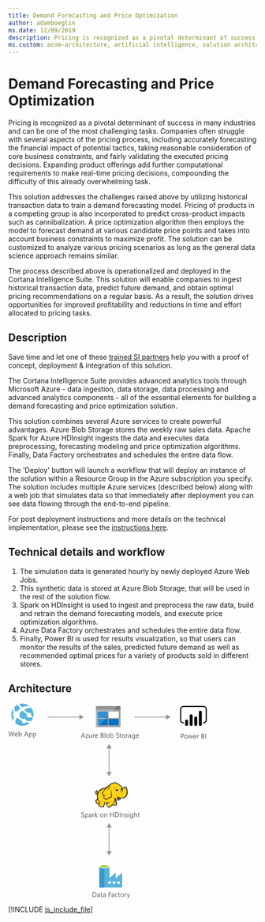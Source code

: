 ```yaml
---
title: Demand Forecasting and Price Optimization
author: adamboeglin
ms.date: 12/09/2019
description: Pricing is recognized as a pivotal determinant of success in many industries and can be one of the most challenging tasks. Companies often struggle with several aspects of the pricing process, including accurately forecasting the financial impact of potential tactics, taking reasonable consideration of core business constraints, and fairly validating the executed pricing decisions. Expanding product offerings add further computational requirements to make real-time pricing decisions, compounding the difficulty of this already overwhelming task.
ms.custom: acom-architecture, artificial intelligence, solution architectures, Azure, ai gallery
---
```

# Demand Forecasting and Price Optimization

Pricing is recognized as a pivotal determinant of success in many industries and can be one of the most challenging tasks. Companies often struggle with several aspects of the pricing process, including accurately forecasting the financial impact of potential tactics, taking reasonable consideration of core business constraints, and fairly validating the executed pricing decisions. Expanding product offerings add further computational requirements to make real-time pricing decisions, compounding the difficulty of this already overwhelming task.

This solution addresses the challenges raised above by utilizing historical transaction data to train a demand forecasting model. Pricing of products in a competing group is also incorporated to predict cross-product impacts such as cannibalization. A price optimization algorithm then employs the model to forecast demand at various candidate price points and takes into account business constraints to maximize profit. The solution can be customized to analyze various pricing scenarios as long as the general data science approach remains similar.

The process described above is operationalized and deployed in the Cortana Intelligence Suite. This solution will enable companies to ingest historical transaction data, predict future demand, and obtain optimal pricing recommendations on a regular basis. As a result, the solution drives opportunities for improved profitability and reductions in time and effort allocated to pricing tasks.


## Description

Save time and let one of these [trained SI partners](https://aka.ms/priceoptimization-sipartners) help you with a proof of concept, deployment & integration of this solution.

The Cortana Intelligence Suite provides advanced analytics tools through Microsoft Azure - data ingestion, data storage, data processing and advanced analytics components - all of the essential elements for building a demand forecasting and price optimization solution.

This solution combines several Azure services to create powerful advantages. Azure Blob Storage stores the weekly raw sales data. Apache Spark for Azure HDInsight ingests the data and executes data preprocessing, forecasting modeling and price optimization algorithms. Finally, Data Factory orchestrates and schedules the entire data flow.

The 'Deploy' button will launch a workflow that will deploy an instance of the solution within a Resource Group in the Azure subscription you specify. The solution includes multiple Azure services (described below) along with a web job that simulates data so that immediately after deployment you can see data flowing through the end-to-end pipeline.

For post deployment instructions and more details on the technical implementation, please see the [instructions here](https://github.com/Azure/cortana-intelligence-price-optimization/blob/master/Automated%20Deployment%20Guide/Post%20Deployment%20Instructions.md).


## Technical details and workflow

  1. The simulation data is generated hourly by newly deployed Azure Web Jobs.
  2. This synthetic data is stored at Azure Blob Storage, that will be used in the rest of the solution flow.
  3. Spark on HDInsight is used to ingest and preprocess the raw data, build and retrain the demand forecasting models, and execute price optimization algorithms.
  4. Azure Data Factory orchestrates and schedules the entire data flow.
  5. Finally, Power BI is used for results visualization, so that users can monitor the results of the sales, predicted future demand as well as recommended optimal prices for a variety of products sold in different stores.




## Architecture

<svg class="architecture-diagram" aria-labelledby="demand-forecasting-and-price-optimization" height="394.688" viewbox="0 0 402.691 394.688" width="402.691" xmlns="https://www.w3.org/2000/svg"><title id="demand-forecasting-and-price-optimization">Demand Forecasting and Price Optimization</title><desc>Pricing is recognized as a pivotal determinant of success in many industries and can be one of the most challenging tasks. Companies often struggle with several aspects of the pricing process, including accurately forecasting the financial impact of potential tactics, taking reasonable consideration of core business constraints, and fairly validating the executed pricing decisions. Expanding product offerings add further computational requirements to make real-time pricing decisions, compounding the difficulty of this already overwhelming task.</desc><path d="M12.729,56.644l-2.769,9.8H8.613L6.6,59.282a4.494,4.494,0,0,1-.157-1H6.412a5.06,5.06,0,0,1-.178.984L4.2,66.446H2.871L0,56.644H1.265l2.085,7.52a4.959,4.959,0,0,1,.164.984h.034a5.785,5.785,0,0,1,.212-.984l2.167-7.52h1.1l2.078,7.574a5.562,5.562,0,0,1,.164.916H9.3a5.448,5.448,0,0,1,.185-.943l2-7.547Z" fill="#5b5b5b"></path><path d="M19.325,63.226H14.383a2.618,2.618,0,0,0,.629,1.8,2.169,2.169,0,0,0,1.654.637,3.439,3.439,0,0,0,2.174-.779v1.053a4.065,4.065,0,0,1-2.44.67,2.959,2.959,0,0,1-2.331-.954,3.9,3.9,0,0,1-.848-2.683,3.828,3.828,0,0,1,.926-2.663,2.967,2.967,0,0,1,2.3-1.028,2.631,2.631,0,0,1,2.126.889,3.7,3.7,0,0,1,.752,2.467Zm-1.148-.949a2.283,2.283,0,0,0-.468-1.512,1.6,1.6,0,0,0-1.282-.539,1.811,1.811,0,0,0-1.347.566,2.577,2.577,0,0,0-.684,1.484Z" fill="#5b5b5b"></path><path d="M22.169,65.435h-.027v1.012H21.021V56.083h1.121v4.594h.027a2.651,2.651,0,0,1,2.42-1.395,2.564,2.564,0,0,1,2.109.939,3.885,3.885,0,0,1,.762,2.52,4.337,4.337,0,0,1-.854,2.812,2.846,2.846,0,0,1-2.338,1.057A2.3,2.3,0,0,1,22.169,65.435Zm-.027-2.824v.979a2.081,2.081,0,0,0,.564,1.473,2.011,2.011,0,0,0,3.028-.174,3.579,3.579,0,0,0,.578-2.168,2.824,2.824,0,0,0-.54-1.832,1.788,1.788,0,0,0-1.463-.662,1.987,1.987,0,0,0-1.572.68A2.5,2.5,0,0,0,22.142,62.61Z" fill="#5b5b5b"></path><path d="M40.824,66.446H39.553L38.514,63.7H34.357l-.978,2.748H32.1l3.76-9.8h1.189Zm-2.687-3.781L36.6,58.489a4,4,0,0,1-.15-.656h-.027a3.69,3.69,0,0,1-.157.656L34.74,62.665Z" fill="#5b5b5b"></path><path d="M43.265,65.435h-.027v4.23H42.116V59.446h1.121v1.23h.027a2.651,2.651,0,0,1,2.42-1.395,2.562,2.562,0,0,1,2.112.939,3.9,3.9,0,0,1,.759,2.52,4.337,4.337,0,0,1-.854,2.812,2.846,2.846,0,0,1-2.338,1.057A2.343,2.343,0,0,1,43.265,65.435Zm-.027-2.824v.979a2.081,2.081,0,0,0,.564,1.473,2.011,2.011,0,0,0,3.028-.174,3.579,3.579,0,0,0,.578-2.168,2.824,2.824,0,0,0-.54-1.832,1.788,1.788,0,0,0-1.463-.662,1.987,1.987,0,0,0-1.572.68A2.5,2.5,0,0,0,43.237,62.61Z" fill="#5b5b5b"></path><path d="M51.5,65.435h-.027v4.23H50.347V59.446h1.121v1.23H51.5a2.651,2.651,0,0,1,2.42-1.395,2.562,2.562,0,0,1,2.112.939,3.9,3.9,0,0,1,.759,2.52,4.337,4.337,0,0,1-.854,2.812,2.846,2.846,0,0,1-2.338,1.057A2.343,2.343,0,0,1,51.5,65.435Zm-.027-2.824v.979a2.081,2.081,0,0,0,.564,1.473,2.011,2.011,0,0,0,3.028-.174,3.579,3.579,0,0,0,.578-2.168,2.824,2.824,0,0,0-.54-1.832,1.788,1.788,0,0,0-1.463-.662,1.987,1.987,0,0,0-1.572.68A2.5,2.5,0,0,0,51.468,62.61Z" fill="#5b5b5b"></path><path d="M42.394,40.269a22.351,22.351,0,0,1-31.509-4.047,22.3,22.3,0,0,1,4.047-31.51A22.4,22.4,0,0,1,46.441,8.76,22.315,22.315,0,0,1,42.394,40.269Z" fill="#59b4d9"></path><path d="M38.106,26.538a5.236,5.236,0,0,0,6.986.906c0-.222,0-.222.222-.444,2.255,1.571,3.6,2.7,4.491,3.142.24-.665.462-1.35.684-1.793-.906-.684-2.255-1.812-3.826-3.16a5.909,5.909,0,0,0-.683-4.713,5.152,5.152,0,0,0-6.3-1.127c-2.237-2.032-4.934-4.509-7.411-6.986,8.094-4.491,13.952-3.825,13.952-3.825a14.937,14.937,0,0,0-3.16-3.364,25.046,25.046,0,0,0-15.08,2.7h0c-2.014-2.033-4.047-4.288-6.3-6.764a17.861,17.861,0,0,0-2.92,1.127,44.984,44.984,0,0,0,6.081,7.651h0a65.984,65.984,0,0,0-6.3,5.415,3.074,3.074,0,0,1-.683.887,7.309,7.309,0,0,0-3.826.24,17.3,17.3,0,0,1-1.571-9.684A14.647,14.647,0,0,0,10.2,9.665a13.235,13.235,0,0,0,.906,9,6.744,6.744,0,0,0,0,8.334c0,.222.222.444.443.665A25.743,25.743,0,0,0,10.2,35.556c.222.222.222.444.462.665a27.515,27.515,0,0,0,3.586,3.6A31.821,31.821,0,0,1,15.838,29.7a7,7,0,0,0,3.142-.683c.683.683,1.349,1.127,1.811,1.589a37.234,37.234,0,0,0,6.745,4.269,3.975,3.975,0,0,0,.665,3.16,4.646,4.646,0,0,0,6.3.887c.462-.443.906-.665,1.127-1.127a45.619,45.619,0,0,0,8.778.906c.462,0,2.033-2.255,2.938-3.6a24.6,24.6,0,0,1-11.033-.665,4.645,4.645,0,0,0-.905-1.811,4.351,4.351,0,0,0-5.858-1.127,28.35,28.35,0,0,1-6.284-4.047,6.125,6.125,0,0,0-1.127-.906,6.6,6.6,0,0,0,.222-6.745c.222-.444.665-.665.905-.906,2.015-1.793,4.047-3.363,5.84-4.712l-.222-.222.222.222a79.678,79.678,0,0,0,8.557,7.189A5.313,5.313,0,0,0,38.106,26.538Z" fill="#fff"></path><path d="M177.773,45.906a1.88,1.88,0,0,0,1.8,1.9h46.3a1.9,1.9,0,0,0,1.9-1.9v-33.1h-50Z" fill="#a0a1a2"></path><path d="M225.873,5.106h-46.3a1.88,1.88,0,0,0-1.8,1.9v5.7h50v-5.7a1.9,1.9,0,0,0-1.9-1.9" fill="#7a7a7a"></path><rect fill="#0072c6" height="13" width="20.4" x="181.473" y="16.206"></rect><rect fill="#0072c6" height="13" width="20.4" x="181.473" y="31.006"></rect><rect fill="#fff" height="13" width="20.3" x="203.673" y="16.206"></rect><rect fill="#0072c6" height="13" width="20.3" x="203.673" y="31.006"></rect><g opacity="0.2" style="isolation: isolate"><path d="M179.773,5.106a2.006,2.006,0,0,0-2,2v38.6a2.006,2.006,0,0,0,2,2h2.2l39.4-42.6Z" fill="#fff"></path></g><path d="M156.137,69.256h-1.271l-1.039-2.748H149.67l-.978,2.748h-1.278l3.76-9.8h1.189Zm-2.687-3.78L151.913,61.3a3.948,3.948,0,0,1-.15-.656h-.027a3.69,3.69,0,0,1-.157.656l-1.524,4.177Z" fill="#5b5b5b"></path><path d="M162.31,62.577,158.167,68.3h4.1v.957H156.52v-.349l4.143-5.694H156.91v-.957h5.4Z" fill="#5b5b5b"></path><path d="M169.419,69.256H168.3V68.149h-.027a2.3,2.3,0,0,1-2.16,1.271q-2.5,0-2.5-2.98V62.256h1.114v4.006q0,2.215,1.7,2.215a1.717,1.717,0,0,0,1.35-.6,2.319,2.319,0,0,0,.53-1.583V62.256h1.121Z" fill="#5b5b5b"></path><path d="M175.333,63.391a1.372,1.372,0,0,0-.848-.226,1.431,1.431,0,0,0-1.2.677,3.129,3.129,0,0,0-.482,1.846v3.568h-1.121v-7H172.8V63.7h.027a2.447,2.447,0,0,1,.731-1.152,1.669,1.669,0,0,1,1.1-.413,1.839,1.839,0,0,1,.67.1Z" fill="#5b5b5b"></path><path d="M181.991,66.036h-4.942a2.616,2.616,0,0,0,.629,1.8,2.167,2.167,0,0,0,1.654.636,3.441,3.441,0,0,0,2.174-.779V68.75a4.065,4.065,0,0,1-2.44.67,2.955,2.955,0,0,1-2.331-.954,3.9,3.9,0,0,1-.848-2.683,3.83,3.83,0,0,1,.926-2.663,2.971,2.971,0,0,1,2.3-1.028,2.631,2.631,0,0,1,2.126.889,3.707,3.707,0,0,1,.752,2.468Zm-1.148-.95a2.281,2.281,0,0,0-.468-1.511,1.6,1.6,0,0,0-1.282-.54,1.808,1.808,0,0,0-1.347.567,2.577,2.577,0,0,0-.684,1.483Z" fill="#5b5b5b"></path><path d="M187.671,69.256v-9.8h2.789a3.053,3.053,0,0,1,2.017.622,2.011,2.011,0,0,1,.745,1.62,2.385,2.385,0,0,1-.451,1.449,2.432,2.432,0,0,1-1.244.875v.027a2.492,2.492,0,0,1,1.586.749,2.3,2.3,0,0,1,.595,1.644,2.562,2.562,0,0,1-.9,2.037,3.358,3.358,0,0,1-2.276.779Zm1.148-8.764v3.165H190a2.23,2.23,0,0,0,1.483-.455,1.583,1.583,0,0,0,.54-1.281q0-1.43-1.88-1.429Zm0,4.2v3.527h1.559a2.334,2.334,0,0,0,1.569-.479,1.64,1.64,0,0,0,.557-1.312q0-1.736-2.365-1.736Z" fill="#5b5b5b"></path><path d="M196.667,69.256h-1.121V58.893h1.121Z" fill="#5b5b5b"></path><path d="M201.863,69.42a3.246,3.246,0,0,1-2.478-.981,3.631,3.631,0,0,1-.926-2.6,3.784,3.784,0,0,1,.964-2.755,3.468,3.468,0,0,1,2.6-.991,3.14,3.14,0,0,1,2.444.964,3.822,3.822,0,0,1,.878,2.673,3.759,3.759,0,0,1-.947,2.683A3.316,3.316,0,0,1,201.863,69.42Zm.082-6.385a2.131,2.131,0,0,0-1.709.735,3.015,3.015,0,0,0-.629,2.026,2.855,2.855,0,0,0,.636,1.962,2.161,2.161,0,0,0,1.7.718,2.051,2.051,0,0,0,1.671-.7,3.054,3.054,0,0,0,.584-2,3.107,3.107,0,0,0-.584-2.023A2.041,2.041,0,0,0,201.945,63.035Z" fill="#5b5b5b"></path><path d="M208.289,68.244h-.027v1.012H207.14V58.893h1.121v4.594h.027a2.651,2.651,0,0,1,2.42-1.395,2.566,2.566,0,0,1,2.109.94,3.878,3.878,0,0,1,.762,2.519,4.344,4.344,0,0,1-.854,2.813,2.848,2.848,0,0,1-2.338,1.056A2.3,2.3,0,0,1,208.289,68.244Zm-.027-2.823V66.4a2.084,2.084,0,0,0,.564,1.474,2.012,2.012,0,0,0,3.028-.175,3.573,3.573,0,0,0,.578-2.167,2.822,2.822,0,0,0-.54-1.832,1.789,1.789,0,0,0-1.463-.663,1.984,1.984,0,0,0-1.572.681A2.5,2.5,0,0,0,208.261,65.421Z" fill="#5b5b5b"></path><path d="M218.9,68.859V67.506a2.629,2.629,0,0,0,.557.369,4.407,4.407,0,0,0,.684.276,5.29,5.29,0,0,0,.721.175,4.018,4.018,0,0,0,.67.062A2.627,2.627,0,0,0,223.112,68a1.475,1.475,0,0,0,.349-1.822,1.979,1.979,0,0,0-.482-.537,4.859,4.859,0,0,0-.728-.465q-.42-.221-.906-.468-.513-.259-.957-.526a4.114,4.114,0,0,1-.772-.588,2.461,2.461,0,0,1-.516-.729,2.482,2.482,0,0,1,.106-2.119,2.524,2.524,0,0,1,.772-.816,3.5,3.5,0,0,1,1.09-.479,4.961,4.961,0,0,1,1.248-.157,4.783,4.783,0,0,1,2.112.349V60.93a3.828,3.828,0,0,0-2.229-.6,3.64,3.64,0,0,0-.752.079,2.088,2.088,0,0,0-.67.256,1.491,1.491,0,0,0-.479.458,1.216,1.216,0,0,0-.185.684,1.407,1.407,0,0,0,.14.649,1.592,1.592,0,0,0,.414.5,4.127,4.127,0,0,0,.667.438q.393.212.906.465t1,.547a4.573,4.573,0,0,1,.827.636,2.837,2.837,0,0,1,.564.772,2.169,2.169,0,0,1,.208.971,2.467,2.467,0,0,1-.284,1.228,2.328,2.328,0,0,1-.766.816,3.368,3.368,0,0,1-1.111.455,6.125,6.125,0,0,1-1.326.14,5.326,5.326,0,0,1-.574-.038q-.342-.037-.7-.109a5.377,5.377,0,0,1-.673-.178A2.069,2.069,0,0,1,218.9,68.859Z" fill="#5b5b5b"></path><path d="M229.439,69.188a2.167,2.167,0,0,1-1.046.219q-1.839,0-1.839-2.051V63.213h-1.2v-.957h1.2V60.547l1.121-.362v2.071h1.764v.957h-1.764v3.944a1.635,1.635,0,0,0,.239,1,.955.955,0,0,0,.793.3,1.177,1.177,0,0,0,.731-.232Z" fill="#5b5b5b"></path><path d="M233.752,69.42a3.246,3.246,0,0,1-2.478-.981,3.631,3.631,0,0,1-.926-2.6,3.784,3.784,0,0,1,.964-2.755,3.468,3.468,0,0,1,2.6-.991,3.14,3.14,0,0,1,2.444.964,3.822,3.822,0,0,1,.878,2.673,3.759,3.759,0,0,1-.947,2.683A3.316,3.316,0,0,1,233.752,69.42Zm.082-6.385a2.131,2.131,0,0,0-1.709.735A3.015,3.015,0,0,0,231.5,65.8a2.855,2.855,0,0,0,.636,1.962,2.161,2.161,0,0,0,1.7.718,2.051,2.051,0,0,0,1.671-.7,3.054,3.054,0,0,0,.584-2,3.107,3.107,0,0,0-.584-2.023A2.041,2.041,0,0,0,233.834,63.035Z" fill="#5b5b5b"></path><path d="M242.68,63.391a1.372,1.372,0,0,0-.848-.226,1.431,1.431,0,0,0-1.2.677,3.129,3.129,0,0,0-.482,1.846v3.568H239.03v-7h1.121V63.7h.027a2.447,2.447,0,0,1,.731-1.152,1.669,1.669,0,0,1,1.1-.413,1.839,1.839,0,0,1,.67.1Z" fill="#5b5b5b"></path><path d="M248.908,69.256h-1.121V68.162h-.027a2.347,2.347,0,0,1-2.153,1.258,2.3,2.3,0,0,1-1.637-.554,1.919,1.919,0,0,1-.591-1.47q0-1.961,2.311-2.283l2.1-.294q0-1.784-1.442-1.784a3.445,3.445,0,0,0-2.283.861V62.748a4.337,4.337,0,0,1,2.379-.656q2.468,0,2.468,2.611Zm-1.121-3.541-1.688.232a2.759,2.759,0,0,0-1.176.386,1.115,1.115,0,0,0-.4.981,1.067,1.067,0,0,0,.366.837,1.411,1.411,0,0,0,.974.325,1.8,1.8,0,0,0,1.377-.585,2.086,2.086,0,0,0,.543-1.479Z" fill="#5b5b5b"></path><path d="M256.995,68.7q0,3.855-3.691,3.855a4.955,4.955,0,0,1-2.27-.492V70.938a4.659,4.659,0,0,0,2.256.656q2.584,0,2.584-2.748V68.08h-.027a2.833,2.833,0,0,1-4.508.407,3.733,3.733,0,0,1-.8-2.506,4.36,4.36,0,0,1,.858-2.837,2.865,2.865,0,0,1,2.348-1.053,2.281,2.281,0,0,1,2.1,1.135h.027v-.971h1.121Zm-1.121-2.6V65.059a2,2,0,0,0-.564-1.429,1.857,1.857,0,0,0-1.4-.595,1.947,1.947,0,0,0-1.627.755,3.372,3.372,0,0,0-.588,2.116,2.9,2.9,0,0,0,.564,1.87,1.822,1.822,0,0,0,1.494.7,1.952,1.952,0,0,0,1.535-.67A2.5,2.5,0,0,0,255.874,66.091Z" fill="#5b5b5b"></path><path d="M264.89,66.036h-4.942a2.616,2.616,0,0,0,.629,1.8,2.167,2.167,0,0,0,1.654.636A3.441,3.441,0,0,0,264.4,67.7V68.75a4.065,4.065,0,0,1-2.44.67,2.955,2.955,0,0,1-2.331-.954,3.9,3.9,0,0,1-.848-2.683,3.83,3.83,0,0,1,.926-2.663,2.971,2.971,0,0,1,2.3-1.028,2.631,2.631,0,0,1,2.126.889,3.707,3.707,0,0,1,.752,2.468Zm-1.148-.95a2.281,2.281,0,0,0-.468-1.511,1.6,1.6,0,0,0-1.282-.54,1.808,1.808,0,0,0-1.347.567,2.577,2.577,0,0,0-.684,1.483Z" fill="#5b5b5b"></path><path d="M351.5,67.028v3.705H350.35v-9.8h2.693a3.553,3.553,0,0,1,2.437.766,2.734,2.734,0,0,1,.865,2.16,2.972,2.972,0,0,1-.96,2.283,3.673,3.673,0,0,1-2.594.889Zm0-5.059v4.02h1.2a2.69,2.69,0,0,0,1.815-.544,1.924,1.924,0,0,0,.625-1.534q0-1.942-2.3-1.941Z" fill="#5b5b5b"></path><path d="M360.446,70.9a3.249,3.249,0,0,1-2.478-.981,3.631,3.631,0,0,1-.926-2.6,3.788,3.788,0,0,1,.964-2.756,3.467,3.467,0,0,1,2.6-.99,3.14,3.14,0,0,1,2.444.963,3.825,3.825,0,0,1,.878,2.674,3.762,3.762,0,0,1-.947,2.683A3.316,3.316,0,0,1,360.446,70.9Zm.082-6.385a2.131,2.131,0,0,0-1.709.734,3.019,3.019,0,0,0-.629,2.027,2.852,2.852,0,0,0,.636,1.961,2.161,2.161,0,0,0,1.7.719,2.049,2.049,0,0,0,1.671-.705,3.053,3.053,0,0,0,.584-2,3.107,3.107,0,0,0-.584-2.023A2.039,2.039,0,0,0,360.528,64.513Z" fill="#5b5b5b"></path><path d="M374.542,63.733l-2.1,7h-1.162l-1.442-5.012a3.247,3.247,0,0,1-.109-.648H369.7a3.059,3.059,0,0,1-.144.635l-1.565,5.025h-1.121l-2.119-7h1.176L367.378,69a3.167,3.167,0,0,1,.1.629h.055a2.931,2.931,0,0,1,.123-.643l1.613-5.25h1.025l1.449,5.277a3.784,3.784,0,0,1,.1.629h.055a2.915,2.915,0,0,1,.116-.629l1.422-5.277Z" fill="#5b5b5b"></path><path d="M381.4,67.513h-4.942a2.618,2.618,0,0,0,.629,1.8,2.169,2.169,0,0,0,1.654.637,3.439,3.439,0,0,0,2.174-.779v1.053a4.065,4.065,0,0,1-2.44.67,2.959,2.959,0,0,1-2.331-.954,3.9,3.9,0,0,1-.848-2.683,3.828,3.828,0,0,1,.926-2.663,2.967,2.967,0,0,1,2.3-1.028,2.631,2.631,0,0,1,2.126.889,3.7,3.7,0,0,1,.752,2.467Zm-1.148-.949a2.283,2.283,0,0,0-.468-1.512,1.6,1.6,0,0,0-1.282-.539,1.811,1.811,0,0,0-1.347.566,2.577,2.577,0,0,0-.684,1.484Z" fill="#5b5b5b"></path><path d="M386.744,64.868a1.37,1.37,0,0,0-.848-.227,1.432,1.432,0,0,0-1.2.678,3.129,3.129,0,0,0-.482,1.846v3.568h-1.121v-7h1.121v1.441h.027a2.447,2.447,0,0,1,.731-1.151,1.664,1.664,0,0,1,1.1-.413,1.816,1.816,0,0,1,.67.1Z" fill="#5b5b5b"></path><path d="M391.946,70.733v-9.8h2.789a3.051,3.051,0,0,1,2.017.621,2.012,2.012,0,0,1,.745,1.621,2.385,2.385,0,0,1-.451,1.449,2.436,2.436,0,0,1-1.244.875v.027a2.491,2.491,0,0,1,1.586.748,2.3,2.3,0,0,1,.595,1.645,2.564,2.564,0,0,1-.9,2.037,3.358,3.358,0,0,1-2.276.779Zm1.148-8.764v3.164h1.176a2.229,2.229,0,0,0,1.483-.454,1.585,1.585,0,0,0,.54-1.282q0-1.428-1.88-1.428Zm0,4.2v3.527h1.559a2.339,2.339,0,0,0,1.569-.479,1.641,1.641,0,0,0,.557-1.312q0-1.737-2.365-1.736Z" fill="#5b5b5b"></path><path d="M401.12,70.733h-1.148v-9.8h1.148Z" fill="#5b5b5b"></path><path d="M396.316,39.848h-1.09v-2.18h1.09a4.2,4.2,0,0,0,4.195-4.195V11.205a4.2,4.2,0,0,0-4.195-4.2h-41.3a4.2,4.2,0,0,0-4.195,4.2V33.474a4.2,4.2,0,0,0,4.195,4.195h1.09v2.18h-1.09a6.382,6.382,0,0,1-6.374-6.375V11.205a6.382,6.382,0,0,1,6.375-6.375h41.3a6.382,6.382,0,0,1,6.375,6.375V33.474a6.382,6.382,0,0,1-6.375,6.375"></path><path d="M361.711,32.549h0a2.958,2.958,0,0,1,2.958,2.958v6.821a2.958,2.958,0,0,1-2.958,2.958h0a2.958,2.958,0,0,1-2.959-2.957h0V35.508a2.958,2.958,0,0,1,2.958-2.958Z"></path><path d="M371.015,45.287a2.959,2.959,0,0,1-2.959-2.958V24.82a2.959,2.959,0,1,1,5.917,0V42.329a2.959,2.959,0,0,1-2.958,2.959"></path><path d="M389.622,45.2a2.959,2.959,0,0,1-2.959-2.958v-24.8a2.959,2.959,0,1,1,5.917,0h0v24.8a2.959,2.959,0,0,1-2.958,2.959"></path><path d="M380.319,45.287a2.959,2.959,0,0,1-2.959-2.958V29.322a2.959,2.959,0,1,1,5.917,0V42.329a2.959,2.959,0,0,1-2.958,2.959"></path><polygon fill="#fcd116" points="198.571 170.718 193.946 171.511 189.849 173.361 186.281 175.607 182.845 179.704 180.994 181.687 179.144 182.347 178.616 181.158 179.541 179.969 179.673 178.251 180.334 178.251 180.862 178.779 180.73 177.061 180.069 176.533 180.069 175.872 178.483 176.797 176.898 178.515 176.633 180.101 177.294 181.422 177.823 183.537 179.012 184.065 180.334 184.065 181.523 183.272 180.73 187.369 181.523 191.862 180.598 193.977 177.823 197.016 178.219 198.999 179.673 201.113 182.184 202.831 183.638 203.096 185.091 203.096 184.166 207.06 187.602 208.514 191.963 209.042 193.417 207.985 193.549 205.474 195.267 202.699 195.399 200.452 199.364 200.849 203.064 200.452 199.364 202.699 200.025 205.342 202.271 209.042 204.65 209.968 206.368 209.307 207.161 207.721 210.993 204.814 211.786 205.474 217.733 205.739 218.923 204.681 219.055 202.963 218.658 202.303 218.394 197.677 216.412 193.713 216.676 191.862 217.865 192.523 221.302 195.695 222.887 195.827 224.738 195.034 226.588 193.713 227.513 190.673 232.799 191.07 236.103 189.748 238.746 187.369 240.596 183.801 241.125 179.572 240.728 174.815 239.671 170.453 238.614 169 237.16 168.603 234.649 171.379 232.402 172.171 230.42 168.868 228.438 167.017 227.248 166.357 223.02 162.656 219.451 160.806 216.015 160.542 211.919 161.203 208.35 162.524 205.972 164.506 203.989 166.885 202.007 167.414 198.571 170.718"></polygon><path d="M241.521,174.55a14.653,14.653,0,0,0-1.586-5.286c-.132-.132-.264-.4-.4-.529a5.457,5.457,0,0,0-1.454-.925,1.96,1.96,0,0,0-1.718,0c-.132.132-.264.132-.4.264a7.33,7.33,0,0,0-.793,1.057,9.318,9.318,0,0,1-.925,1.189,5.128,5.128,0,0,1-1.454.793,5.128,5.128,0,0,0-.793-1.454,12.4,12.4,0,0,0-1.189-1.586l-1.057-1.057-1.189-.793a29.418,29.418,0,0,1-3.172-2.511c-.4-.4-.925-.793-1.322-1.189a11.711,11.711,0,0,0-7-3.04,19.132,19.132,0,0,0-7.929,1.718,13.93,13.93,0,0,0-3.436,2.114,18.967,18.967,0,0,0-2.511,2.907,3.91,3.91,0,0,0-1.322.264,4.69,4.69,0,0,0-1.586,1.057A8.55,8.55,0,0,1,199.1,168.6h0l-1.057,1.057a28.952,28.952,0,0,0-6.872,1.718,19.8,19.8,0,0,0-5.683,3.436,9.936,9.936,0,0,0-1.982,2.114,21.524,21.524,0,0,0-1.454,2.247l-1.189,1.189a2.742,2.742,0,0,1-1.322.793h0a1.023,1.023,0,0,1-.4.132v-.132a3.389,3.389,0,0,0,.793-2.511c.132.132.132.264.264.4s.132.264.264.4l.264-.264.4.132a5.542,5.542,0,0,0,.132-2.114,1.816,1.816,0,0,0-.661-1.057c0-.132.132-.132.132-.264a1.91,1.91,0,0,0,.264-.925l-.264-.132h0l.264.132.4-.264-.529.132a8.585,8.585,0,0,0-3.568,2.247,5.868,5.868,0,0,0-1.057,1.454,2.949,2.949,0,0,0-.4,1.718,3.97,3.97,0,0,0,.793,1.454,8.422,8.422,0,0,0,.264.925,1.878,1.878,0,0,1,.264.793,2.746,2.746,0,0,0,1.454,1.322,3.221,3.221,0,0,0,1.586,0c-.132.661-.132,1.322-.264,1.982a27.663,27.663,0,0,0,.132,3.172,1.676,1.676,0,0,0,.132.793c0,.264.132.529.132.793a1.878,1.878,0,0,0-.264.793,5.523,5.523,0,0,1-.529,1.322l-1.057,1.057-.925.925-.264.264a1.625,1.625,0,0,0-.661,1.85,18.821,18.821,0,0,0,.661,2.114,8.032,8.032,0,0,0,1.322,1.85,14.113,14.113,0,0,0,3.3,2.114,3.92,3.92,0,0,0,2.114.264c0,.132,0,.264-.132.264a6.443,6.443,0,0,0-.4.925c-.793,1.85,0,2.775,1.322,3.3a12.99,12.99,0,0,0,2.114.661c.132,0,.264.132.529.132a19.751,19.751,0,0,0,3.7.793c1.454.132,2.775-.264,3.172-1.586a5.816,5.816,0,0,0,.264-1.322V206a7.076,7.076,0,0,1,.925-1.586c0-.132.132-.132.132-.264.264-.529.529-.793.529-1.189v-1.586a15.994,15.994,0,0,0,2.511.132h1.322c-.132,0-.264.132-.4.132a.129.129,0,0,0-.132.132c-1.189.529-1.189,1.718-.793,2.775a6.285,6.285,0,0,0,1.454,2.643,10.365,10.365,0,0,0,2.643,3.04c1.057.661,2.247.661,3.832-.132a2.746,2.746,0,0,0,1.322-1.454c.132-.132.264-.4.4-.529a19.778,19.778,0,0,1,1.982-1.586,5.6,5.6,0,0,1,.925-.661,4.4,4.4,0,0,0,.793.4,4.955,4.955,0,0,0,1.454.132h3.436a3.823,3.823,0,0,0,2.247-.4,2.286,2.286,0,0,0,1.057-1.982v-1.057a1.757,1.757,0,0,0-.4-.925v-2.907a6.633,6.633,0,0,0-.264-1.586,6.442,6.442,0,0,0-.529-1.454c-.132-.4-.264-.661-.4-1.057l-.264.132h0l.264-.132h0a8.084,8.084,0,0,0-.661-1.586v-.4l.529.529.793.793a9.1,9.1,0,0,0,1.718,1.454,3.19,3.19,0,0,0,2.247.529,5.239,5.239,0,0,0,2.907-1.057,6.459,6.459,0,0,0,1.85-2.379c.132-.264.132-.529.264-.793,0-.264.132-.4.132-.661a15.132,15.132,0,0,0,4.229.132,11.72,11.72,0,0,0,3.832-1.057,9.717,9.717,0,0,0,3.832-3.832h0a14.938,14.938,0,0,0,1.85-5.947C242.05,179.176,241.918,176.8,241.521,174.55ZM221.7,190.541c-.4,1.322-1.057,3.568.793,3.965a2.354,2.354,0,0,0,1.982-.4,3.724,3.724,0,0,1-1.718,0,1.159,1.159,0,0,1-.925-.793c.132.132.4.132.925.264,1.322.264,2.643-.264,2.907-1.322a13.663,13.663,0,0,1,.4-1.586,8.422,8.422,0,0,0,.925.264c-.132.529-.4,1.057-.529,1.718a3.737,3.737,0,0,1-3.7,2.511c-1.454,0-2.247-.925-3.3-1.718-.661-.529-1.322-1.189-1.982-1.718a14.62,14.62,0,0,1-4.758-2.379,9.045,9.045,0,0,0,3.568,2.775,34.584,34.584,0,0,1-1.718,6.343c-.264,1.057-2.775,5.154-3.568,5.55-.529.264-3.568,2.907-4.229,3.3a5.93,5.93,0,0,1-1.454,1.718c-1.982,1.057-3.3-.925-4.361-2.643-.529-.793-1.85-3.04-.661-3.7,1.057-.529,1.718-1.057,2.907-1.718a4.016,4.016,0,0,0,.661.925c0-.4-.132-.661-.132-1.057a3.772,3.772,0,0,1,0-1.718c0-.529.132-1.189.132-1.718-.132.661-.529,1.189-.661,1.85a1.191,1.191,0,0,0-.132.661,21.353,21.353,0,0,1-7.665.132c-.132-.925-.4-1.982-.529-2.643v4.229a3.008,3.008,0,0,1-.529,2.114c-.4.793-.661.925-1.322,2.247a11.368,11.368,0,0,1-.132,2.114c-.4,1.322-3.965.264-4.89,0-1.189-.264-3.568-.793-3.04-2.379a19.168,19.168,0,0,0,1.189-4.758,25.648,25.648,0,0,1-4.493-11.1,13.782,13.782,0,0,1,.529-6.476,17.58,17.58,0,0,1,4.625-7.268c3.04-2.643,5.815-3.7,10.308-4.361-1.057,1.189-2.114,2.511-3.3,3.832a20.478,20.478,0,0,0-2.643,4.229c-1.057,2.114-1.057,2.907.4,4.625,1.189,1.586,1.85,2.247,2.247,3.832a8.559,8.559,0,0,0-.661,2.775c1.454,1.586,2.511,2.643,3.832,2.907a5.118,5.118,0,0,0,3.7-.4c2.643-1.322,5.154-3.172,8.194-3.3,1.454-3.436,1.322-6.343.529-9.779a58.531,58.531,0,0,1-.793-6.74,17.227,17.227,0,0,0-.264,6.872c.529,2.907.925,6.079-.529,8.59-2.775.264-5.154,1.85-7.665,3.172a4.364,4.364,0,0,1-3.172.264c-.793-.132-1.454-.793-2.643-2.114a6.139,6.139,0,0,1,.793-3.04,57.631,57.631,0,0,1,3.172-5.418c-1.322,1.718-2.643,3.172-3.7,4.758a12.324,12.324,0,0,0-1.982-3.172,2.784,2.784,0,0,1-.4-3.436A14.2,14.2,0,0,1,194.871,176c2.114-2.379,4.1-4.89,6.476-7.268a5.035,5.035,0,0,1,3.436-1.454c1.586-.264,3.04-.529,4.625-.925a26.978,26.978,0,0,1-4.493.4h0c1.454-1.85,2.247-2.907,4.625-3.965,5.815-2.511,9.515-2.775,14.008,1.057a31.639,31.639,0,0,0,3.436,2.775,5.816,5.816,0,0,0-1.322.264,5.038,5.038,0,0,1,1.982.132c.132.132.4.264.529.4a5.381,5.381,0,0,1,1.85,1.586,17.5,17.5,0,0,1,1.586,2.643c-.264-.132-.529-.132-.793-.264a.8.8,0,0,0-.529-.132,1.589,1.589,0,0,0-1.057.264h0a4.306,4.306,0,0,1-1.718.529,1.459,1.459,0,0,0,1.057,0h.132c-.132.132-.132.4-.264.661a2.249,2.249,0,0,0,.132.925h0c0,.132.132.132.132.264-.264.132-.4.132-.661.264a12.736,12.736,0,0,1,3.172,0c.132.4.132.661.264,1.057h-.4a1.808,1.808,0,0,0-1.85-.132c-2.247.529-1.718,1.85-2.775,3.832,1.057-1.322,1.057-2.775,2.775-3.172.4-.132.661-.264.925-.132a2.593,2.593,0,0,0-1.189,1.189c-.529,1.454-.132,2.511-.793,3.832.661-1.189.661-2.247,1.322-3.568.264-.4,1.057-1.189,1.454-1.189h.4a12.866,12.866,0,0,1,.132,2.114c-.132,1.189-.4,2.907-.529,3.568a9.474,9.474,0,0,0,1.189-3.568,10,10,0,0,0,0-3.965c-.4-1.85,1.454-1.454,2.511-2.379.793-.661,1.322-1.586,1.982-2.247s1.85.264,2.114,1.057a26.308,26.308,0,0,1,1.454,10.572c-.4,3.3-1.982,7-4.89,8.59-3.7,2.114-8.194.793-11.894-.4a9.44,9.44,0,0,1-1.982-1.057A2.969,2.969,0,0,1,221.7,190.541Zm-3.3,13.348c-.132,1.322-.529,1.454-1.85,1.454a27.623,27.623,0,0,1-3.3-.132,7.179,7.179,0,0,1-1.454-.264c1.189-.925,3.3-4.625,3.7-5.947s.925-2.511,1.189-3.832a7.451,7.451,0,0,0,.529,1.586,7.821,7.821,0,0,1,.661,2.511,25.464,25.464,0,0,0,.132,3.172A2.045,2.045,0,0,1,218.394,203.888ZM179.805,176.4a2.109,2.109,0,0,0-.4,1.057c-.4,1.454.132,2.775-1.189,3.832.661,1.189.529,1.718,1.982,1.189a5.457,5.457,0,0,0,1.454-.925c-.132.529-.4,1.057-.529,1.586,0,.132,0,.132-.132.264-1.057.4-2.379.661-2.907-.4a6.543,6.543,0,0,1-.529-1.718C175.84,179.572,178.351,177.193,179.805,176.4Zm.132,1.586a.8.8,0,0,1,.132-.529c0-.132,0-.132.132-.264.4.264.4.529.529,1.057C180.466,177.986,180.2,177.854,179.937,177.986Zm1.322,15.462a31.234,31.234,0,0,0,3.568,7.665h0a9.105,9.105,0,0,1-.4,1.057c-1.057,1.454-3.7-.661-4.493-1.454a5.346,5.346,0,0,1-1.586-2.907c-.132-.661,0-.661.529-1.189l1.982-1.982Zm50.351-21.805c0,.132.132.264.132.4l-.132.132c-.132-.132-.264-.4-.4-.529ZM182.448,179.7Zm-2.114-3.172Zm-3.3,5.022Zm18.5,19.427Zm32.246-9.779Zm11.894-4.493Z" fill="#1e1e1e"></path><path d="M224.341,175.079a13.744,13.744,0,0,0-1.982.264c0-.264-.132-.4-.132-.661a1.876,1.876,0,0,0-1.189-1.057c.4-.264.925-.529,1.322-.793-1.057.529-2.247.4-3.172.925-.793.529-1.85,2.247-2.643,2.907a11.024,11.024,0,0,0,1.586-1.057,2.45,2.45,0,0,0,.264.925,2.082,2.082,0,0,0,.925.925,4.134,4.134,0,0,0-.661,1.322A11.547,11.547,0,0,1,224.341,175.079Z" fill="#1e1e1e"></path><path d="M214.826,173.1a5.216,5.216,0,0,1,3.3-4.1C214.958,169.793,214.429,171.114,214.826,173.1Z" fill="#1e1e1e"></path><path d="M219.98,188.162c-.132.4-.132,1.057-.264,1.454a5.72,5.72,0,0,1,.661-1.586c.264-.529.4-.529.925-.793a12.28,12.28,0,0,0,1.322-.661c-.4,0-1.057.264-1.454.264C220.244,186.973,220.112,187.237,219.98,188.162Z" fill="#1e1e1e"></path><path d="M203.064,170.321c-1.189,1.189-2.247,5.022-2.643,6.608.529-1.322,1.982-4.89,3.04-5.815a2.765,2.765,0,0,1,.793-.529c-.793,1.322-.661,1.586-.4,3.3a6.977,6.977,0,0,1,1.85-3.832c1.057-.264,2.114-.661,3.3-1.057-1.322.132-2.511.264-3.832.4C203.989,169.66,203.725,169.66,203.064,170.321Z" fill="#1e1e1e"></path><path d="M218.791,177.061a.887.887,0,0,1,1.586-.793v.132a8.551,8.551,0,0,0-1.189,1.057.422.422,0,0,1-.4-.4" fill="#fffacb"></path><path d="M147.935,229.5V228.15a2.616,2.616,0,0,0,.557.369,4.407,4.407,0,0,0,.684.276,5.29,5.29,0,0,0,.721.175,4.022,4.022,0,0,0,.67.062,2.626,2.626,0,0,0,1.583-.393,1.475,1.475,0,0,0,.349-1.822,1.979,1.979,0,0,0-.482-.537,4.859,4.859,0,0,0-.728-.465q-.42-.221-.906-.468-.513-.259-.957-.526a4.114,4.114,0,0,1-.772-.588,2.453,2.453,0,0,1-.516-.729,2.482,2.482,0,0,1,.106-2.119,2.529,2.529,0,0,1,.772-.816,3.5,3.5,0,0,1,1.09-.479,4.961,4.961,0,0,1,1.248-.157,4.78,4.78,0,0,1,2.112.349v1.292a3.826,3.826,0,0,0-2.229-.6,3.643,3.643,0,0,0-.752.079,2.093,2.093,0,0,0-.67.256,1.5,1.5,0,0,0-.479.458,1.216,1.216,0,0,0-.185.684,1.4,1.4,0,0,0,.14.649,1.6,1.6,0,0,0,.414.5,4.127,4.127,0,0,0,.667.438q.393.212.906.465t1,.547a4.556,4.556,0,0,1,.827.636,2.837,2.837,0,0,1,.564.772,2.176,2.176,0,0,1,.208.971,2.467,2.467,0,0,1-.284,1.228,2.333,2.333,0,0,1-.766.816,3.364,3.364,0,0,1-1.111.455,6.125,6.125,0,0,1-1.326.14,5.341,5.341,0,0,1-.574-.038q-.342-.037-.7-.109a5.4,5.4,0,0,1-.673-.178A2.069,2.069,0,0,1,147.935,229.5Z" fill="#5b5b5b"></path><path d="M156.828,228.889H156.8v4.231H155.68V222.9H156.8v1.23h.027a2.651,2.651,0,0,1,2.42-1.395,2.563,2.563,0,0,1,2.112.94,3.89,3.89,0,0,1,.759,2.519,4.342,4.342,0,0,1-.854,2.813,2.848,2.848,0,0,1-2.338,1.056A2.341,2.341,0,0,1,156.828,228.889Zm-.027-2.823v.978a2.084,2.084,0,0,0,.564,1.474,2.012,2.012,0,0,0,3.028-.175,3.576,3.576,0,0,0,.578-2.167,2.822,2.822,0,0,0-.54-1.832,1.789,1.789,0,0,0-1.463-.663,1.984,1.984,0,0,0-1.572.681A2.5,2.5,0,0,0,156.8,226.066Z" fill="#5b5b5b"></path><path d="M168.736,229.9h-1.121v-1.094h-.027a2.347,2.347,0,0,1-2.153,1.258,2.3,2.3,0,0,1-1.637-.554,1.918,1.918,0,0,1-.591-1.47q0-1.961,2.311-2.283l2.1-.294q0-1.784-1.442-1.784a3.446,3.446,0,0,0-2.283.861v-1.148a4.337,4.337,0,0,1,2.379-.656q2.468,0,2.468,2.611Zm-1.121-3.541-1.688.232a2.759,2.759,0,0,0-1.176.386,1.116,1.116,0,0,0-.4.981,1.065,1.065,0,0,0,.366.837,1.411,1.411,0,0,0,.974.325,1.8,1.8,0,0,0,1.377-.585,2.086,2.086,0,0,0,.543-1.479Z" fill="#5b5b5b"></path><path d="M174.5,224.035a1.371,1.371,0,0,0-.848-.226,1.431,1.431,0,0,0-1.2.677,3.129,3.129,0,0,0-.482,1.846V229.9h-1.121v-7h1.121v1.442H172a2.45,2.45,0,0,1,.731-1.152,1.669,1.669,0,0,1,1.1-.413,1.837,1.837,0,0,1,.67.1Z" fill="#5b5b5b"></path><path d="M181.526,229.9h-1.572l-3.09-3.363h-.027V229.9h-1.121V219.537h1.121v6.569h.027L179.8,222.9h1.47l-3.247,3.377Z" fill="#5b5b5b"></path><path d="M189.436,230.065a3.245,3.245,0,0,1-2.478-.981,3.631,3.631,0,0,1-.926-2.6,3.784,3.784,0,0,1,.964-2.755,3.468,3.468,0,0,1,2.6-.991,3.14,3.14,0,0,1,2.444.964,3.822,3.822,0,0,1,.878,2.673,3.761,3.761,0,0,1-.947,2.683A3.316,3.316,0,0,1,189.436,230.065Zm.082-6.385a2.132,2.132,0,0,0-1.709.735,3.015,3.015,0,0,0-.629,2.026,2.855,2.855,0,0,0,.636,1.962,2.161,2.161,0,0,0,1.7.718,2.051,2.051,0,0,0,1.671-.7,3.054,3.054,0,0,0,.584-2,3.107,3.107,0,0,0-.584-2.023A2.041,2.041,0,0,0,189.518,223.68Z" fill="#5b5b5b"></path><path d="M200.523,229.9H199.4v-3.992q0-2.228-1.627-2.229a1.766,1.766,0,0,0-1.391.632,2.344,2.344,0,0,0-.55,1.6V229.9h-1.121v-7h1.121v1.162h.027a2.527,2.527,0,0,1,2.3-1.326,2.142,2.142,0,0,1,1.757.741,3.3,3.3,0,0,1,.608,2.144Z" fill="#5b5b5b"></path><path d="M213.99,229.9h-1.148V225.43H207.77V229.9h-1.148v-9.8h1.148v4.3h5.072v-4.3h1.148Z" fill="#5b5b5b"></path><path d="M216.561,229.9v-9.8h2.707q5.182,0,5.182,4.778a4.814,4.814,0,0,1-1.439,3.646,5.335,5.335,0,0,1-3.852,1.378Zm1.148-8.764v7.725h1.463a4.154,4.154,0,0,0,3-1.032,3.87,3.87,0,0,0,1.073-2.926q0-3.768-4.006-3.767Z" fill="#5b5b5b"></path><path d="M227.525,229.9h-1.148v-9.8h1.148Z" fill="#5b5b5b"></path><path d="M235.763,229.9h-1.121v-3.992q0-2.228-1.627-2.229a1.766,1.766,0,0,0-1.391.632,2.344,2.344,0,0,0-.55,1.6V229.9h-1.121v-7h1.121v1.162h.027a2.527,2.527,0,0,1,2.3-1.326,2.142,2.142,0,0,1,1.757.741,3.3,3.3,0,0,1,.608,2.144Z" fill="#5b5b5b"></path><path d="M237.451,229.648v-1.2a3.318,3.318,0,0,0,2.017.677q1.477,0,1.477-.984a.862.862,0,0,0-.126-.476,1.279,1.279,0,0,0-.342-.345,2.641,2.641,0,0,0-.506-.271q-.291-.119-.625-.249a8.083,8.083,0,0,1-.817-.372,2.51,2.51,0,0,1-.588-.424,1.58,1.58,0,0,1-.355-.537,1.9,1.9,0,0,1-.12-.7,1.677,1.677,0,0,1,.226-.872,2,2,0,0,1,.6-.635,2.766,2.766,0,0,1,.858-.387,3.833,3.833,0,0,1,.995-.13,4.011,4.011,0,0,1,1.627.314v1.135a3.174,3.174,0,0,0-1.777-.506,2.117,2.117,0,0,0-.567.071,1.4,1.4,0,0,0-.434.2.928.928,0,0,0-.28.312.813.813,0,0,0-.1.4.954.954,0,0,0,.1.458,1.008,1.008,0,0,0,.291.328,2.25,2.25,0,0,0,.465.26q.273.117.622.253a8.4,8.4,0,0,1,.834.366,2.819,2.819,0,0,1,.629.424,1.646,1.646,0,0,1,.4.543,1.756,1.756,0,0,1,.14.731,1.726,1.726,0,0,1-.229.9,1.959,1.959,0,0,1-.612.636,2.821,2.821,0,0,1-.882.376,4.352,4.352,0,0,1-1.046.123A3.979,3.979,0,0,1,237.451,229.648Z" fill="#5b5b5b"></path><path d="M244.39,221.123a.71.71,0,0,1-.513-.205.692.692,0,0,1-.212-.52.719.719,0,0,1,.725-.731.722.722,0,0,1,.523.209.73.73,0,0,1,0,1.035A.72.72,0,0,1,244.39,221.123Zm.547,8.777h-1.121v-7h1.121Z" fill="#5b5b5b"></path><path d="M253.181,229.34q0,3.855-3.691,3.855a4.956,4.956,0,0,1-2.27-.492v-1.121a4.662,4.662,0,0,0,2.256.656q2.584,0,2.584-2.748v-.766h-.027a2.833,2.833,0,0,1-4.508.407,3.73,3.73,0,0,1-.8-2.506,4.357,4.357,0,0,1,.858-2.837,2.865,2.865,0,0,1,2.348-1.053,2.281,2.281,0,0,1,2.1,1.135h.027V222.9h1.121Zm-1.121-2.6V225.7a2,2,0,0,0-.564-1.429,1.857,1.857,0,0,0-1.4-.595,1.948,1.948,0,0,0-1.627.755,3.372,3.372,0,0,0-.588,2.116,2.9,2.9,0,0,0,.564,1.87,1.823,1.823,0,0,0,1.494.7,1.953,1.953,0,0,0,1.535-.67A2.5,2.5,0,0,0,252.06,226.735Z" fill="#5b5b5b"></path><path d="M261.261,229.9H260.14v-4.033q0-2.187-1.627-2.187a1.775,1.775,0,0,0-1.381.632,2.358,2.358,0,0,0-.561,1.624V229.9H255.45V219.537h1.121v4.525h.027a2.546,2.546,0,0,1,2.3-1.326q2.365,0,2.365,2.851Z" fill="#5b5b5b"></path><path d="M266.62,229.832a2.164,2.164,0,0,1-1.046.219q-1.839,0-1.839-2.051v-4.143h-1.2V222.9h1.2v-1.709l1.121-.362V222.9h1.764v.957h-1.764V227.8a1.635,1.635,0,0,0,.239,1,.956.956,0,0,0,.793.3,1.176,1.176,0,0,0,.731-.232Z" fill="#5b5b5b"></path><rect fill="#969696" height="1.5" width="66.265" x="79.638" y="26.562"></rect><polygon fill="#969696" points="144.371 22.076 153.438 27.311 144.371 32.547 144.371 22.076"></polygon><rect fill="#969696" height="1.5" width="66.265" x="255.638" y="26.562"></rect><polygon fill="#969696" points="320.371 22.076 329.438 27.311 320.371 32.547 320.371 22.076"></polygon><rect fill="#969696" height="50.73" width="1.5" x="203.742" y="89.198"></rect><polygon fill="#969696" points="209.727 138.397 204.492 147.464 199.256 138.397 209.727 138.397"></polygon><polygon fill="#969696" points="209.727 90.731 204.492 81.663 199.256 90.731 209.727 90.731"></polygon><rect fill="#969696" height="50.73" width="1.5" x="203.742" y="249.198"></rect><polygon fill="#969696" points="209.727 298.397 204.492 307.464 199.256 298.397 209.727 298.397"></polygon><polygon fill="#969696" points="209.727 250.731 204.492 241.663 199.256 250.731 209.727 250.731"></polygon><path d="M171.022,391.393v-9.8h2.707q5.182,0,5.182,4.778a4.812,4.812,0,0,1-1.439,3.646,5.335,5.335,0,0,1-3.852,1.378Zm1.148-8.764v7.725h1.463a4.154,4.154,0,0,0,3-1.032,3.87,3.87,0,0,0,1.073-2.926q0-3.768-4.006-3.767Z" fill="#5b5b5b"></path><path d="M185.7,391.393h-1.121V390.3h-.027a2.347,2.347,0,0,1-2.153,1.258A2.3,2.3,0,0,1,180.76,391a1.919,1.919,0,0,1-.591-1.47q0-1.961,2.311-2.283l2.1-.294q0-1.784-1.442-1.784a3.446,3.446,0,0,0-2.283.861v-1.148a4.337,4.337,0,0,1,2.379-.656q2.468,0,2.468,2.611Zm-1.121-3.541-1.688.232a2.759,2.759,0,0,0-1.176.386,1.116,1.116,0,0,0-.4.981,1.067,1.067,0,0,0,.366.837,1.411,1.411,0,0,0,.974.325,1.8,1.8,0,0,0,1.377-.585,2.086,2.086,0,0,0,.543-1.479Z" fill="#5b5b5b"></path><path d="M191.058,391.324a2.164,2.164,0,0,1-1.046.219q-1.839,0-1.839-2.051V385.35h-1.2v-.957h1.2v-1.709l1.121-.362v2.071h1.764v.957h-1.764v3.944a1.635,1.635,0,0,0,.239,1,.956.956,0,0,0,.793.3,1.176,1.176,0,0,0,.731-.232Z" fill="#5b5b5b"></path><path d="M197.566,391.393h-1.121V390.3h-.027a2.347,2.347,0,0,1-2.153,1.258,2.3,2.3,0,0,1-1.637-.554,1.919,1.919,0,0,1-.591-1.47q0-1.961,2.311-2.283l2.1-.294q0-1.784-1.442-1.784a3.446,3.446,0,0,0-2.283.861v-1.148a4.337,4.337,0,0,1,2.379-.656q2.468,0,2.468,2.611Zm-1.121-3.541-1.688.232a2.759,2.759,0,0,0-1.176.386,1.116,1.116,0,0,0-.4.981,1.067,1.067,0,0,0,.366.837,1.411,1.411,0,0,0,.974.325,1.8,1.8,0,0,0,1.377-.585,2.086,2.086,0,0,0,.543-1.479Z" fill="#5b5b5b"></path><path d="M208.64,382.629h-3.828v3.391h3.541v1.032h-3.541v4.341h-1.148v-9.8h4.977Z" fill="#5b5b5b"></path><path d="M214.84,391.393h-1.121V390.3h-.027a2.347,2.347,0,0,1-2.153,1.258A2.3,2.3,0,0,1,209.9,391a1.919,1.919,0,0,1-.591-1.47q0-1.961,2.311-2.283l2.1-.294q0-1.784-1.442-1.784a3.446,3.446,0,0,0-2.283.861v-1.148a4.337,4.337,0,0,1,2.379-.656q2.468,0,2.468,2.611Zm-1.121-3.541-1.688.232a2.759,2.759,0,0,0-1.176.386,1.116,1.116,0,0,0-.4.981,1.067,1.067,0,0,0,.366.837,1.411,1.411,0,0,0,.974.325,1.8,1.8,0,0,0,1.377-.585,2.086,2.086,0,0,0,.543-1.479Z" fill="#5b5b5b"></path><path d="M221.724,391.071a3.636,3.636,0,0,1-1.914.485,3.172,3.172,0,0,1-2.417-.974,3.534,3.534,0,0,1-.919-2.526,3.879,3.879,0,0,1,.991-2.778,3.465,3.465,0,0,1,2.646-1.05,3.686,3.686,0,0,1,1.627.342v1.148a2.853,2.853,0,0,0-1.668-.547,2.257,2.257,0,0,0-1.76.769,2.921,2.921,0,0,0-.687,2.021,2.778,2.778,0,0,0,.646,1.941,2.228,2.228,0,0,0,1.733.711,2.805,2.805,0,0,0,1.723-.608Z" fill="#5b5b5b"></path><path d="M226.667,391.324a2.164,2.164,0,0,1-1.046.219q-1.839,0-1.839-2.051V385.35h-1.2v-.957h1.2v-1.709l1.121-.362v2.071h1.764v.957H224.9v3.944a1.635,1.635,0,0,0,.239,1,.956.956,0,0,0,.793.3,1.176,1.176,0,0,0,.731-.232Z" fill="#5b5b5b"></path><path d="M230.98,391.557a3.246,3.246,0,0,1-2.478-.981,3.631,3.631,0,0,1-.926-2.6,3.784,3.784,0,0,1,.964-2.755,3.468,3.468,0,0,1,2.6-.991,3.14,3.14,0,0,1,2.444.964,3.822,3.822,0,0,1,.878,2.673,3.759,3.759,0,0,1-.947,2.683A3.316,3.316,0,0,1,230.98,391.557Zm.082-6.385a2.132,2.132,0,0,0-1.709.735,3.015,3.015,0,0,0-.629,2.026,2.855,2.855,0,0,0,.636,1.962,2.161,2.161,0,0,0,1.7.718,2.051,2.051,0,0,0,1.671-.7,3.054,3.054,0,0,0,.584-2,3.107,3.107,0,0,0-.584-2.023A2.041,2.041,0,0,0,231.062,385.172Z" fill="#5b5b5b"></path><path d="M239.908,385.527a1.371,1.371,0,0,0-.848-.226,1.431,1.431,0,0,0-1.2.677,3.129,3.129,0,0,0-.482,1.846v3.568h-1.121v-7h1.121v1.442h.027a2.45,2.45,0,0,1,.731-1.152,1.669,1.669,0,0,1,1.1-.413,1.837,1.837,0,0,1,.67.1Z" fill="#5b5b5b"></path><path d="M247.256,384.393l-3.22,8.121q-.861,2.174-2.42,2.174a2.589,2.589,0,0,1-.731-.089v-1a2.078,2.078,0,0,0,.663.123,1.374,1.374,0,0,0,1.271-1.012l.561-1.326-2.734-6.986h1.244l1.894,5.387q.034.1.144.533h.041q.034-.164.137-.52l1.989-5.4Z" fill="#5b5b5b"></path><path d="M230.981,353.257h0v-11.22l-12.7,11.035H218V342.037l-12.7,11.035h0V329.983c0-1.947-4.358-3.895-10.107-3.895s-10.478,1.855-10.478,3.895v42.284h46.364Zm-35.793-21.42c-4.173,0-7.511-1.02-7.511-2.133s3.338-2.133,7.511-2.133,7.511.927,7.511,2.133C202.606,330.817,199.268,331.837,195.188,331.837Zm21.884,32.919h-5.1v-5.1h5.1Zm-8.995,0h-5.1v-5.1h5.1Zm12.982,0v-5.1h5.1v5.1Z" fill="#59b4d9"></path><rect fill="#3999c6" height="42.562" width="10.293" x="184.709" y="329.704"></rect><path d="M205.2,329.7c0,2.04-4.636,3.709-10.293,3.709s-10.2-1.669-10.2-3.709S189.346,326,195,326s10.2,1.576,10.2,3.709" fill="#fff"></path><path d="M203.162,329.426c0,1.391-3.616,2.411-8.16,2.411s-8.16-1.02-8.16-2.411,3.616-2.411,8.16-2.411,8.16,1.113,8.16,2.411" fill="#7fba00"></path><path d="M201.4,330.91c1.113-.371,1.669-.927,1.669-1.484,0-1.391-3.616-2.411-8.16-2.411s-8.16,1.113-8.16,2.411c.093.556.742,1.113,1.762,1.484a19.686,19.686,0,0,1,6.491-.927,19.479,19.479,0,0,1,6.4.927" fill="#b8d432"></path></svg>

[!INCLUDE [js_include_file](../../_js/index.md)]
